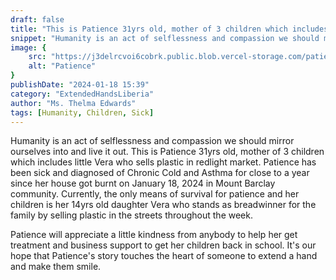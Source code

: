 ```yaml
---
draft: false
title: "This is Patience 31yrs old, mother of 3 children which includes little Vera who sells plastic in redlight market."
snippet: "Humanity is an act of selflessness and compassion we should mirror ourselves into and live it out."
image: {
    src: "https://j3delrcvoi6cobrk.public.blob.vercel-storage.com/patience-mhmt1cYEMjDQHIV0x0GUijpj8sKxwT.jpeg",
    alt: "Patience"
}
publishDate: "2024-01-18 15:39"
category: "ExtendedHandsLiberia"
author: "Ms. Thelma Edwards"
tags: [Humanity, Children, Sick]
---
```


Humanity is an act of selflessness and compassion we should mirror ourselves into and live it out.
This is Patience 31yrs old, mother of 3 children which includes little Vera who sells plastic in redlight market.
Patience has been sick and  diagnosed of Chronic Cold and Asthma for close to a year since her house got burnt on January 18, 2024 in Mount Barclay community.
Currently, the only means of survival for patience and her children is her 14yrs old daughter Vera who stands as breadwinner for the family by selling plastic in the streets throughout the week.

Patience will appreciate a little kindness from anybody to help her get treatment and business support to get her children back in school.
It's our hope that Patience's story touches the heart of someone to extend a hand and make them smile.

